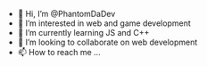 - 👋 Hi, I’m @PhantomDaDev
- 👀 I’m interested in web and game development
- 🌱 I’m currently learning JS and C++
- 💞️ I’m looking to collaborate on web development
- 📫 How to reach me ...

<!---
PhantomDaDev/PhantomDaDev is a ✨ special ✨ repository because its `README.md` (this file) appears on your GitHub profile.
You can click the Preview link to take a look at your changes.
--->
